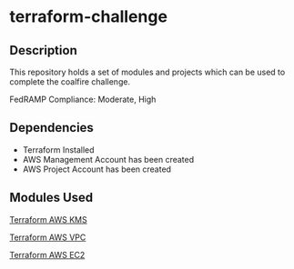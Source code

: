 # terraform-challenge

## Description

This repository holds a set of modules and projects which can be used to complete the coalfire challenge.

FedRAMP Compliance: Moderate, High

## Dependencies

- Terraform Installed
- AWS Management Account has been created
- AWS Project Account has been created

## Modules Used

[Terraform AWS KMS](https://github.com/Coalfire-CF/terraform-aws-kms)

[Terraform AWS VPC](https://github.com/Coalfire-CF/terraform-aws-vpc-nfw)

[Terraform AWS EC2](https://github.com/Coalfire-CF/terraform-aws-ec2)
